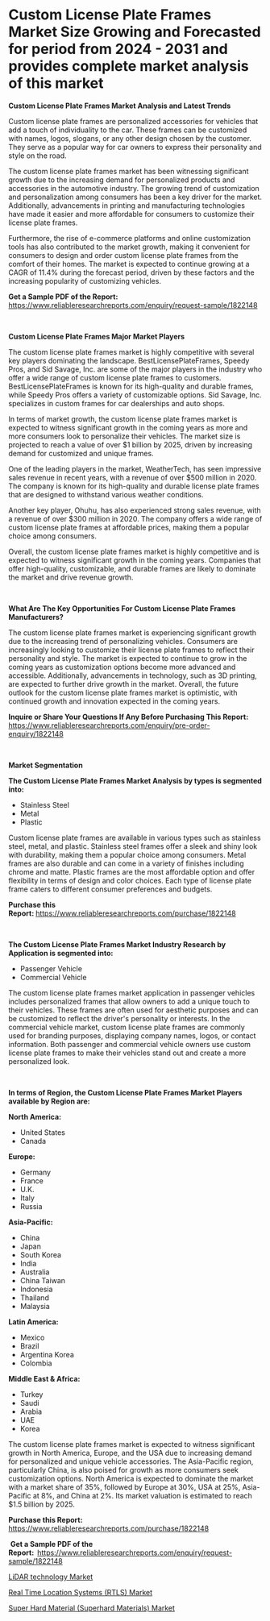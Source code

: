 <p><h1>Custom License Plate Frames Market Size Growing and Forecasted for period from 2024 - 2031 and provides complete market analysis of this market</h1></p><p><strong>Custom License Plate Frames Market Analysis and Latest Trends</strong></p>
<p><p>Custom license plate frames are personalized accessories for vehicles that add a touch of individuality to the car. These frames can be customized with names, logos, slogans, or any other design chosen by the customer. They serve as a popular way for car owners to express their personality and style on the road.</p><p>The custom license plate frames market has been witnessing significant growth due to the increasing demand for personalized products and accessories in the automotive industry. The growing trend of customization and personalization among consumers has been a key driver for the market. Additionally, advancements in printing and manufacturing technologies have made it easier and more affordable for consumers to customize their license plate frames.</p><p>Furthermore, the rise of e-commerce platforms and online customization tools has also contributed to the market growth, making it convenient for consumers to design and order custom license plate frames from the comfort of their homes. The market is expected to continue growing at a CAGR of 11.4% during the forecast period, driven by these factors and the increasing popularity of customizing vehicles.</p></p>
<p><strong>Get a Sample PDF of the Report:&nbsp;</strong> <a href="https://www.reliableresearchreports.com/enquiry/request-sample/1822148">https://www.reliableresearchreports.com/enquiry/request-sample/1822148</a></p>
<p>&nbsp;</p>
<p><strong>Custom License Plate Frames Major Market Players</strong></p>
<p><p>The custom license plate frames market is highly competitive with several key players dominating the landscape. BestLicensePlateFrames, Speedy Pros, and Sid Savage, Inc. are some of the major players in the industry who offer a wide range of custom license plate frames to customers. BestLicensePlateFrames is known for its high-quality and durable frames, while Speedy Pros offers a variety of customizable options. Sid Savage, Inc. specializes in custom frames for car dealerships and auto shops.</p><p>In terms of market growth, the custom license plate frames market is expected to witness significant growth in the coming years as more and more consumers look to personalize their vehicles. The market size is projected to reach a value of over $1 billion by 2025, driven by increasing demand for customized and unique frames.</p><p>One of the leading players in the market, WeatherTech, has seen impressive sales revenue in recent years, with a revenue of over $500 million in 2020. The company is known for its high-quality and durable license plate frames that are designed to withstand various weather conditions.</p><p>Another key player, Ohuhu, has also experienced strong sales revenue, with a revenue of over $300 million in 2020. The company offers a wide range of custom license plate frames at affordable prices, making them a popular choice among consumers.</p><p>Overall, the custom license plate frames market is highly competitive and is expected to witness significant growth in the coming years. Companies that offer high-quality, customizable, and durable frames are likely to dominate the market and drive revenue growth.</p></p>
<p>&nbsp;</p>
<p><strong>What Are The Key Opportunities For Custom License Plate Frames Manufacturers?</strong></p>
<p><p>The custom license plate frames market is experiencing significant growth due to the increasing trend of personalizing vehicles. Consumers are increasingly looking to customize their license plate frames to reflect their personality and style. The market is expected to continue to grow in the coming years as customization options become more advanced and accessible. Additionally, advancements in technology, such as 3D printing, are expected to further drive growth in the market. Overall, the future outlook for the custom license plate frames market is optimistic, with continued growth and innovation expected in the coming years.</p></p>
<p><strong>Inquire or Share Your Questions If Any Before Purchasing This Report:</strong> <a href="https://www.reliableresearchreports.com/enquiry/pre-order-enquiry/1822148">https://www.reliableresearchreports.com/enquiry/pre-order-enquiry/1822148</a></p>
<p>&nbsp;</p>
<p><strong>Market Segmentation</strong></p>
<p><strong>The Custom License Plate Frames Market Analysis by types is segmented into:</strong></p>
<p><ul><li>Stainless Steel</li><li>Metal</li><li>Plastic</li></ul></p>
<p><p>Custom license plate frames are available in various types such as stainless steel, metal, and plastic. Stainless steel frames offer a sleek and shiny look with durability, making them a popular choice among consumers. Metal frames are also durable and can come in a variety of finishes including chrome and matte. Plastic frames are the most affordable option and offer flexibility in terms of design and color choices. Each type of license plate frame caters to different consumer preferences and budgets.</p></p>
<p><strong>Purchase this Report:&nbsp;</strong><a href="https://www.reliableresearchreports.com/purchase/1822148">https://www.reliableresearchreports.com/purchase/1822148</a></p>
<p>&nbsp;</p>
<p><strong>The Custom License Plate Frames Market Industry Research by Application is segmented into:</strong></p>
<p><ul><li>Passenger Vehicle</li><li>Commercial Vehicle</li></ul></p>
<p><p>The custom license plate frames market application in passenger vehicles includes personalized frames that allow owners to add a unique touch to their vehicles. These frames are often used for aesthetic purposes and can be customized to reflect the driver's personality or interests. In the commercial vehicle market, custom license plate frames are commonly used for branding purposes, displaying company names, logos, or contact information. Both passenger and commercial vehicle owners use custom license plate frames to make their vehicles stand out and create a more personalized look.</p></p>
<p>&nbsp;</p>
<p><strong>In terms of Region, the Custom License Plate Frames Market Players available by Region are:</strong></p>
<p>
    <p> <strong> North America: </strong>
        <ul>
            <li>United States</li>
            <li>Canada</li>
        </ul>
        </p> 
    <p> <strong> Europe: </strong>
        <ul>
            <li>Germany</li>
            <li>France</li>
            <li>U.K.</li>
            <li>Italy</li>
            <li>Russia</li>
        </ul>
        </p> 
    <p> <strong> Asia-Pacific: </strong>
        <ul>
            <li>China</li>
            <li>Japan</li>
            <li>South Korea</li>
            <li>India</li>
            <li>Australia</li>
            <li>China Taiwan</li>
            <li>Indonesia</li>
            <li>Thailand</li>
            <li>Malaysia</li>
        </ul>
        </p> 
    <p> <strong> Latin America: </strong>
        <ul>
            <li>Mexico</li>
            <li>Brazil</li>
            <li>Argentina Korea</li>
            <li>Colombia</li>
        </ul>
        </p> 
    <p> <strong> Middle East & Africa: </strong>
        <ul>
            <li>Turkey</li>
            <li>Saudi</li>
            <li>Arabia</li>
            <li>UAE</li>
            <li>Korea</li>
        </ul>
    </p>
    </p>
<p><p>The custom license plate frames market is expected to witness significant growth in North America, Europe, and the USA due to increasing demand for personalized and unique vehicle accessories. The Asia-Pacific region, particularly China, is also poised for growth as more consumers seek customization options. North America is expected to dominate the market with a market share of 35%, followed by Europe at 30%, USA at 25%, Asia-Pacific at 8%, and China at 2%. Its market valuation is estimated to reach $1.5 billion by 2025.</p></p>
<p><strong>Purchase this Report: </strong><a href="https://www.reliableresearchreports.com/purchase/1822148">https://www.reliableresearchreports.com/purchase/1822148</a></p>
<p>&nbsp;<strong>Get a Sample PDF of the Report:&nbsp;&nbsp;</strong><a href="https://www.reliableresearchreports.com/enquiry/request-sample/1822148">https://www.reliableresearchreports.com/enquiry/request-sample/1822148</a></p>
<p><strong></strong></p>
<p><p><a href="https://view.publitas.com/reportprime-1/lidar-technology-market-insights-market-players-and-forecast-till-2030/">LiDAR technology Market</a></p><p><a href="https://view.publitas.com/reportprime-1/real-time-location-systems-rtls-market-research-report-unlocks-analysis-on-the-market-financial-status-market-size-and-market-revenue-upto-2030/">Real Time Location Systems (RTLS) Market</a></p><p><a href="https://view.publitas.com/reportprime-1/super-hard-material-superhard-materials-market-size-and-growth-market-segmentation-regional-and-country-breakdowns-and-market-trends-for-period-from-2023-2030/">Super Hard Material (Superhard Materials) Market</a></p></p>